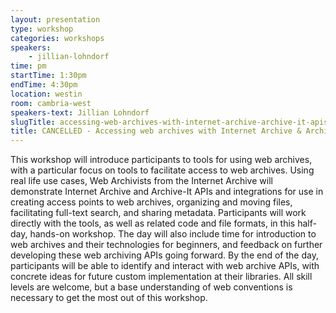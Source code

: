 ```yaml
---
layout: presentation
type: workshop
categories: workshops
speakers:
    - jillian-lohndorf
time: pm
startTime: 1:30pm
endTime: 4:30pm
location: westin
room: cambria-west
speakers-text: Jillian Lohndorf
slugTitle: accessing-web-archives-with-internet-archive-archive-it-apis
title: CANCELLED - Accessing web archives with Internet Archive & Archive-It APIs
---
```

This workshop will introduce participants to tools for using web archives, with a particular focus on tools to facilitate access to web archives. Using real life use cases, Web Archivists from the Internet Archive will demonstrate Internet Archive and Archive-It APIs and integrations for use in creating access points to web archives, organizing and moving files, facilitating full-text search, and sharing metadata. Participants will work directly with the tools, as well as related code and file formats, in this half-day, hands-on workshop. The day will also include time for introduction to web archives and their technologies for beginners, and feedback on further developing these web archiving APIs going forward. By the end of the day, participants will be able to identify and interact with web archive APIs, with concrete ideas for future custom implementation at their libraries. All skill levels are welcome, but a base understanding of web conventions is necessary to get the most out of this workshop.
